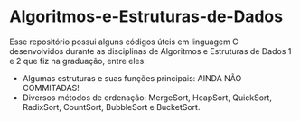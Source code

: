 # Algoritmos-e-Estruturas-de-Dados
Esse repositório possui alguns códigos úteis em linguagem C desenvolvidos durante as disciplinas de Algoritmos e Estruturas de Dados 1 e 2
que fiz na graduação, entre eles:

- Algumas estruturas e suas funções principais: AINDA NÃO COMMITADAS!
- Diversos métodos de ordenação: MergeSort, HeapSort, QuickSort, RadixSort, CountSort, BubbleSort e BucketSort.
